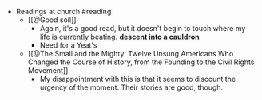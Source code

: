 - Readings at church #reading
	- [[@Good soil]]
		- Again, it's a good read, but it doesn't begin to touch where my life is currently beating. **descent into a cauldron**
		- Need for a Yeat's
	- [[@The Small and the Mighty: Twelve Unsung Americans Who Changed the Course of History, from the Founding to the Civil Rights Movement]]
		- My disappointment with this is that it seems to discount the urgency of the moment. Their stories are good, though.
